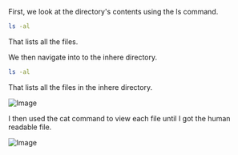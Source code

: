 First, we look at the directory's contents using the ls command.

```bash 
ls -al
```
That lists all the files. 

We then navigate into to the inhere directory.


```bash 
ls -al
```
That lists all the files in the inhere directory. 

![Image](https://github.com/user-attachments/assets/8fb1e4b3-4da9-429a-ab64-78a3403dad52)

I then used the cat command to view each file until I got the human readable file.

![Image](https://github.com/user-attachments/assets/0ca76e88-bb88-4838-8b8c-f76b2e375408)